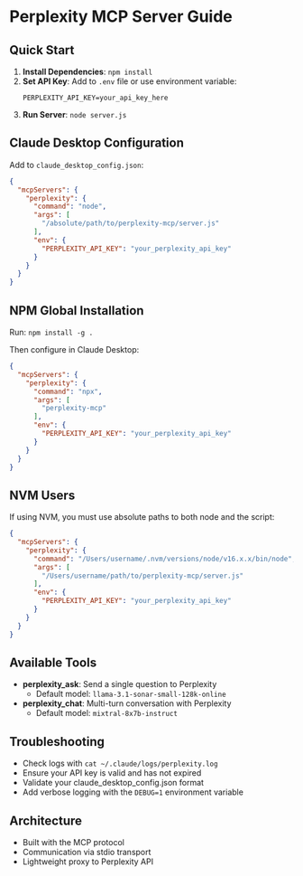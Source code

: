 # Perplexity MCP Server Guide

## Quick Start
1. **Install Dependencies**: `npm install`
2. **Set API Key**: Add to `.env` file or use environment variable:
   ```
   PERPLEXITY_API_KEY=your_api_key_here
   ```
3. **Run Server**: `node server.js`

## Claude Desktop Configuration
Add to `claude_desktop_config.json`:
```json
{
  "mcpServers": {
    "perplexity": {
      "command": "node",
      "args": [
        "/absolute/path/to/perplexity-mcp/server.js"
      ],
      "env": {
        "PERPLEXITY_API_KEY": "your_perplexity_api_key"
      }
    }
  }
}
```

## NPM Global Installation
Run: `npm install -g .`

Then configure in Claude Desktop:
```json
{
  "mcpServers": {
    "perplexity": {
      "command": "npx",
      "args": [
        "perplexity-mcp"
      ],
      "env": {
        "PERPLEXITY_API_KEY": "your_perplexity_api_key"
      }
    }
  }
}
```

## NVM Users
If using NVM, you must use absolute paths to both node and the script:
```json
{
  "mcpServers": {
    "perplexity": {
      "command": "/Users/username/.nvm/versions/node/v16.x.x/bin/node",
      "args": [
        "/Users/username/path/to/perplexity-mcp/server.js"
      ],
      "env": {
        "PERPLEXITY_API_KEY": "your_perplexity_api_key"
      }
    }
  }
}
```

## Available Tools
- **perplexity_ask**: Send a single question to Perplexity
  - Default model: `llama-3.1-sonar-small-128k-online`
- **perplexity_chat**: Multi-turn conversation with Perplexity
  - Default model: `mixtral-8x7b-instruct`

## Troubleshooting
- Check logs with `cat ~/.claude/logs/perplexity.log`
- Ensure your API key is valid and has not expired
- Validate your claude_desktop_config.json format
- Add verbose logging with the `DEBUG=1` environment variable

## Architecture
- Built with the MCP protocol
- Communication via stdio transport
- Lightweight proxy to Perplexity API

